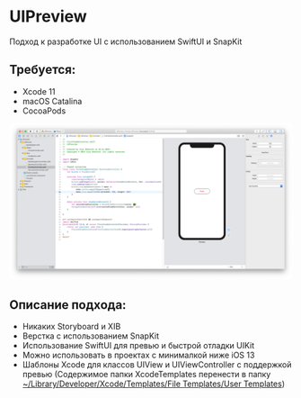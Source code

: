 # UIPreview
Подход к разработке UI с использованием SwiftUI и SnapKit

## Требуется:
- Xcode 11
- macOS Catalina
- CocoaPods

![Screenshot](/resources/1.png)

## Описание подхода:
- Никаких Storyboard и XIB
- Верстка с использованием SnapKit
- Использование SwiftUI для превью и быстрой отладки UIKit
- Можно использовать в проектах с минималкой ниже iOS 13
- Шаблоны Xcode для классов UIView и UIViewController с поддержкой превью (Содержимое папки XcodeTemplates перенести в папку <ins>~/Library/Developer/Xcode/Templates/File Templates/User Templates</ins>)
